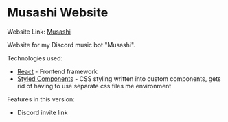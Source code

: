 # Musashi Website

Website Link: [Musashi](https://musashi-bot.netlify.app/)

Website for my Discord music bot "Musashi".

Technologies used:

- [React](https://reactjs.org/) - Frontend framework
- [Styled Components](https://styled-components.com/) - CSS styling written into custom components, gets rid of having to use separate css files
  me environment

Features in this version:

- Discord invite link
